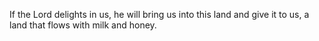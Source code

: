 If the Lord delights in us, he will bring us into this land and give it to us, a land that flows with milk and honey.
